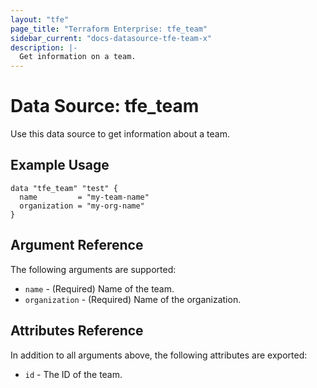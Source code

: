 ```yaml
---
layout: "tfe"
page_title: "Terraform Enterprise: tfe_team"
sidebar_current: "docs-datasource-tfe-team-x"
description: |-
  Get information on a team.
---
```


# Data Source: tfe_team

Use this data source to get information about a team.

## Example Usage

```hcl
data "tfe_team" "test" {
  name         = "my-team-name"
  organization = "my-org-name"
}
```

## Argument Reference

The following arguments are supported:

* `name` - (Required) Name of the team.
* `organization` - (Required) Name of the organization.

## Attributes Reference

In addition to all arguments above, the following attributes are exported:

* `id` - The ID of the team.

